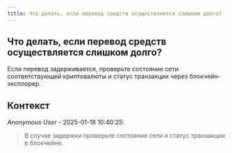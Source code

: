 ```yaml
---
title: Что делать, если перевод средств осуществляется слишком долго?
---
```


## Что делать, если перевод средств осуществляется слишком долго?

Если перевод задерживается, проверьте состояние сети соответствующей криптовалюты и статус транзакции через блокчейн-эксплорер.

## Контекст

_Anonymous User_ - 2025-01-18 10:40:25:

> В случае задержки проверьте состояние сети и статус транзакции в блокчейне.
